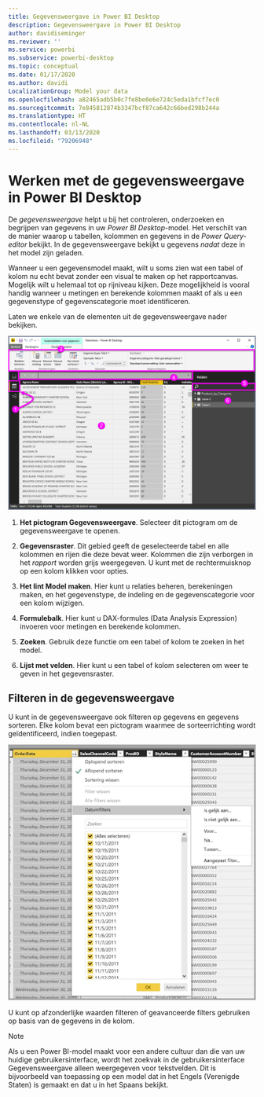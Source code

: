 ```yaml
---
title: Gegevensweergave in Power BI Desktop
description: Gegevensweergave in Power BI Desktop
author: davidiseminger
ms.reviewer: ''
ms.service: powerbi
ms.subservice: powerbi-desktop
ms.topic: conceptual
ms.date: 01/17/2020
ms.author: davidi
LocalizationGroup: Model your data
ms.openlocfilehash: a82465adb5b0c7fe8be0e6e724c5eda1bfcf7ec0
ms.sourcegitcommit: 7e845812874b3347bcf87ca642c66bed298b244a
ms.translationtype: HT
ms.contentlocale: nl-NL
ms.lasthandoff: 03/13/2020
ms.locfileid: "79206948"
---
```

# <a name="work-with-data-view-in-power-bi-desktop"></a>Werken met de gegevensweergave in Power BI Desktop

De *gegevensweergave* helpt u bij het controleren, onderzoeken en begrijpen van gegevens in uw *Power BI Desktop*-model. Het verschilt van de manier waarop u tabellen, kolommen en gegevens in de *Power Query-editor* bekijkt. In de gegevensweergave bekijkt u gegevens *nadat* deze in het model zijn geladen.

Wanneer u een gegevensmodel maakt, wilt u soms zien wat een tabel of kolom nu echt bevat zonder een visual te maken op het rapportcanvas. Mogelijk wilt u helemaal tot op rijniveau kijken. Deze mogelijkheid is vooral handig wanneer u metingen en berekende kolommen maakt of als u een gegevenstype of gegevenscategorie moet identificeren.

Laten we enkele van de elementen uit de gegevensweergave nader bekijken.

![Gegevensweergave in Power BI Desktop](media/desktop-data-view/dataview_fullscreen.png)

1. **Het pictogram Gegevensweergave**. Selecteer dit pictogram om de gegevensweergave te openen.

2. **Gegevensraster**. Dit gebied geeft de geselecteerde tabel en alle kolommen en rijen die deze bevat weer. Kolommen die zijn verborgen in het *rapport* worden grijs weergegeven. U kunt met de rechtermuisknop op een kolom klikken voor opties.

3. **Het lint Model maken**. Hier kunt u relaties beheren, berekeningen maken, en het gegevenstype, de indeling en de gegevenscategorie voor een kolom wijzigen.

4. **Formulebalk**. Hier kunt u DAX-formules (Data Analysis Expression) invoeren voor metingen en berekende kolommen.

5. **Zoeken**. Gebruik deze functie om een tabel of kolom te zoeken in het model.

6. **Lijst met velden**. Hier kunt u een tabel of kolom selecteren om weer te geven in het gegevensraster.

## <a name="filtering-in-data-view"></a>Filteren in de gegevensweergave

U kunt in de gegevensweergave ook filteren op gegevens en gegevens sorteren. Elke kolom bevat een pictogram waarmee de sorteerrichting wordt geïdentificeerd, indien toegepast.

![De gegevensweergave in Power BI Desktop sorteren en filteren](media/desktop-data-view/dataview_sort-and-filter.png)

U kunt op afzonderlijke waarden filteren of geavanceerde filters gebruiken op basis van de gegevens in de kolom.

> [!NOTE]
> Als u een Power BI-model maakt voor een andere cultuur dan die van uw huidige gebruikersinterface, wordt het zoekvak in de gebruikersinterface Gegevensweergave alleen weergegeven voor tekstvelden. Dit is bijvoorbeeld van toepassing op een model dat in het Engels (Verenigde Staten) is gemaakt en dat u in het Spaans bekijkt.
